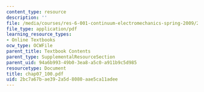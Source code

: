 ```yaml
---
content_type: resource
description: ''
file: /media/courses/res-6-001-continuum-electromechanics-spring-2009/2bc7a67bae392a5d8080aae5ca11adee_chap07_100.pdf
file_type: application/pdf
learning_resource_types:
- Online Textbooks
ocw_type: OCWFile
parent_title: Textbook Contents
parent_type: SupplementalResourceSection
parent_uid: 94a6b993-49b0-3ea8-a5c0-a911b9c5d985
resourcetype: Document
title: chap07_100.pdf
uid: 2bc7a67b-ae39-2a5d-8080-aae5ca11adee
---
```

